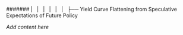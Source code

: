 ####### |   |   |   |   |   |   ├── Yield Curve Flattening from Speculative Expectations of Future Policy

*Add content here*